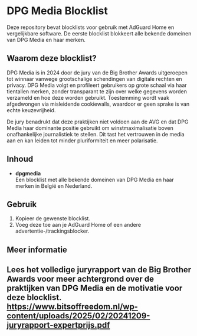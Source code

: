 # DPG Media Blocklist

Deze repository bevat blocklists voor gebruik met AdGuard Home en vergelijkbare software. De eerste blocklist blokkeert alle bekende domeinen van DPG Media en haar merken.

## Waarom deze blocklist?

DPG Media is in 2024 door de jury van de Big Brother Awards uitgeroepen tot winnaar vanwege grootschalige schendingen van digitale rechten en privacy. DPG Media volgt en profileert gebruikers op grote schaal via haar tientallen merken, zonder transparant te zijn over welke gegevens worden verzameld en hoe deze worden gebruikt. Toestemming wordt vaak afgedwongen via misleidende cookiewalls, waardoor er geen sprake is van echte keuzevrijheid.

De jury benadrukt dat deze praktijken niet voldoen aan de AVG en dat DPG Media haar dominante positie gebruikt om winstmaximalisatie boven onafhankelijke journalistiek te stellen. Dit tast het vertrouwen in de media aan en kan leiden tot minder pluriformiteit en meer polarisatie.

## Inhoud

- **dpgmedia**  
  Een blocklist met alle bekende domeinen van DPG Media en haar merken in België en Nederland.

## Gebruik

1. Kopieer de gewenste blocklist.
2. Voeg deze toe aan je AdGuard Home of een andere advertentie-/trackingsblocker.

## Meer informatie

Lees het volledige juryrapport van de Big Brother Awards voor meer achtergrond over de praktijken van DPG Media en de motivatie voor deze blocklist.
https://www.bitsoffreedom.nl/wp-content/uploads/2025/02/20241209-juryrapport-expertprijs.pdf
---
